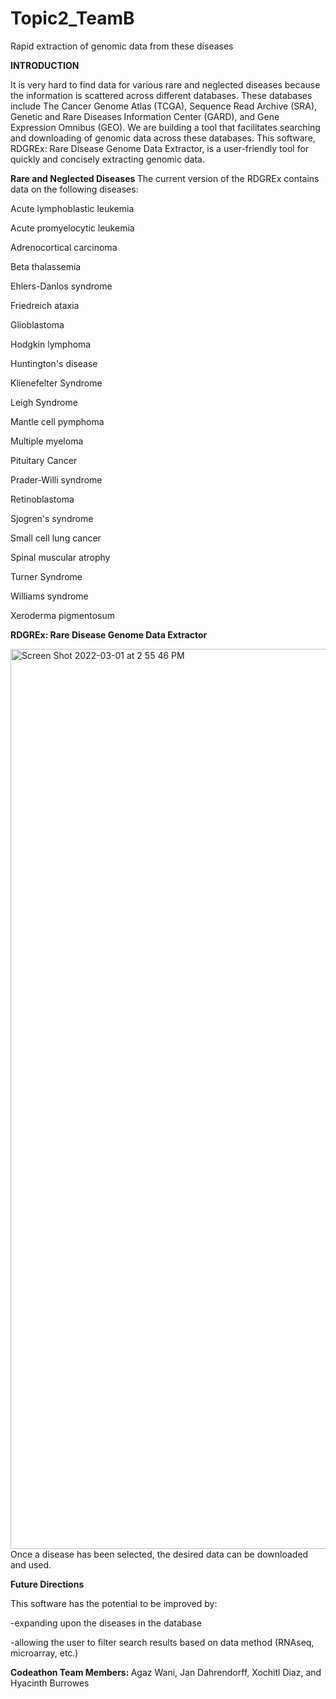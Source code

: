 # Topic2_TeamB
Rapid extraction of genomic data from these diseases 

<b>INTRODUCTION</b>

It is very hard to find data for various rare and neglected diseases because the information is scattered across different databases. These databases include The Cancer Genome Atlas (TCGA), Sequence Read Archive (SRA), Genetic and Rare Diseases Information Center (GARD), and Gene Expression Omnibus (GEO). We are building a tool that facilitates searching and downloading of genomic data across these databases. This software, RDGREx: Rare Disease Genome Data Extractor, is a user-friendly tool for quickly and concisely extracting genomic data.

<b> Rare and Neglected Diseases </b>
The current version of the RDGREx contains data on the following diseases:

Acute lymphoblastic leukemia

Acute promyelocytic leukemia

Adrenocortical carcinoma

Beta thalassemia

Ehlers-Danlos syndrome

Friedreich ataxia

Glioblastoma

Hodgkin lymphoma

Huntington's disease

Klienefelter Syndrome

Leigh Syndrome

Mantle cell pymphoma

Multiple myeloma

Pituitary Cancer

Prader-Willi syndrome

Retinoblastoma

Sjogren's syndrome

Small cell lung cancer

Spinal muscular atrophy

Turner Syndrome

Williams syndrome

Xeroderma pigmentosum

<b>RDGREx: Rare Disease Genome Data Extractor </b>

<img width="1440" alt="Screen Shot 2022-03-01 at 2 55 46 PM" src="https://user-images.githubusercontent.com/100782707/156402061-4fdd92e0-417b-43d8-b3e3-dc9efa358653.png">
Once a disease has been selected, the desired data can be downloaded and used. 
  
  
<b>Future Directions </b>

This software has the potential to be improved by:

-expanding upon the diseases in the database

-allowing the user to filter search results based on data method (RNAseq, microarray, etc.)


<b> Codeathon Team Members: </b>
Agaz Wani, Jan Dahrendorff, Xochitl Diaz, and Hyacinth Burrowes
